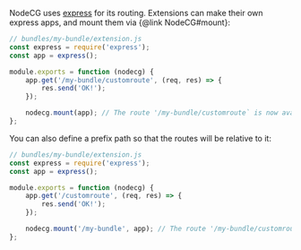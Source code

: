 NodeCG uses [express](http://expressjs.com/) for its routing.
Extensions can make their own express apps, and mount them via {@link NodeCG#mount}:

```javascript
// bundles/my-bundle/extension.js
const express = require('express');
const app = express();

module.exports = function (nodecg) {
    app.get('/my-bundle/customroute', (req, res) => {
        res.send('OK!');
    });

    nodecg.mount(app); // The route '/my-bundle/customroute` is now available
};
```

You can also define a prefix path so that the routes will be relative to it:

```javascript
// bundles/my-bundle/extension.js
const express = require('express');
const app = express();

module.exports = function (nodecg) {
    app.get('/customroute', (req, res) => {
        res.send('OK!');
    });

    nodecg.mount('/my-bundle', app); // The route '/my-bundle/customroute` is now available
};
```
